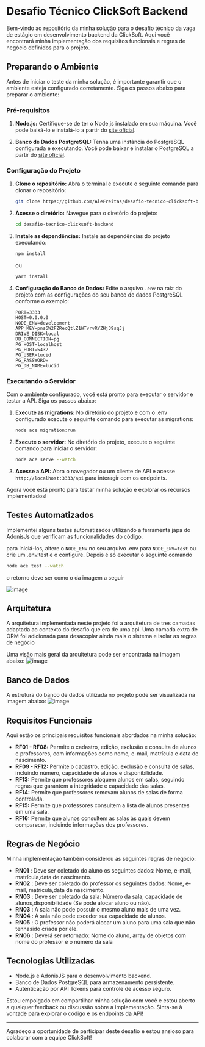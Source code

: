 # Desafio Técnico ClickSoft Backend

Bem-vindo ao repositório da minha solução para o desafio técnico da vaga de estágio em desenvolvimento backend da ClickSoft. Aqui você encontrará minha implementação dos requisitos funcionais e regras de negócio definidos para o projeto.

## Preparando o Ambiente

Antes de iniciar o teste da minha solução, é importante garantir que o ambiente esteja configurado corretamente. Siga os passos abaixo para preparar o ambiente:

### Pré-requisitos

1. **Node.js:** Certifique-se de ter o Node.js instalado em sua máquina. Você pode baixá-lo e instalá-lo a partir do [site oficial](https://nodejs.org/).

2. **Banco de Dados PostgreSQL:** Tenha uma instância do PostgreSQL configurada e executando. Você pode baixar e instalar o PostgreSQL a partir do [site oficial](https://www.postgresql.org/).

### Configuração do Projeto

1. **Clone o repositório:** Abra o terminal e execute o seguinte comando para clonar o repositório:

   ```sh
   git clone https://github.com/AleFreitas/desafio-tecnico-clicksoft-backend.git
   ```

2. **Acesse o diretório:** Navegue para o diretório do projeto:

   ```sh
   cd desafio-tecnico-clicksoft-backend
   ```

3. **Instale as dependências:** Instale as dependências do projeto executando:

   ```sh
   npm install
   ```

   ou

   ```sh
   yarn install
   ```

4. **Configuração do Banco de Dados:** Edite o arquivo `.env` na raiz do projeto com as configurações do seu banco de dados PostgreSQL conforme o exemplo:

   ```plaintext
   PORT=3333
   HOST=0.0.0.0
   NODE_ENV=development
   APP_KEY=pns6W2FZRecQtlZ1WTvrvRYZHj39sqJj
   DRIVE_DISK=local
   DB_CONNECTION=pg
   PG_HOST=localhost
   PG_PORT=5432
   PG_USER=lucid
   PG_PASSWORD=
   PG_DB_NAME=lucid
   ```

### Executando o Servidor

Com o ambiente configurado, você está pronto para executar o servidor e testar a API. Siga os passos abaixo:

1. **Execute as migrations:** No diretório do projeto e com o .env configurado execute o seguinte comando para executar as migrations:

   ```sh
   node ace migration:run
   ```
   
3. **Execute o servidor:** No diretório do projeto, execute o seguinte comando para iniciar o servidor:

   ```sh
   node ace serve --watch
   ```

4. **Acesse a API:** Abra o navegador ou um cliente de API e acesse `http://localhost:3333/api` para interagir com os endpoints.

Agora você está pronto para testar minha solução e explorar os recursos implementados!

## Testes Automatizados

Implementei alguns testes automatizados utilizando a ferramenta japa do AdonisJs que verificam as funcionalidades do código.

para iniciá-los, altere o ```NODE_ENV``` no seu arquivo .env para ```NODE_ENV=test``` ou crie um .env.test e o configure. Depois é só executar o seguinte comando
   ```sh
   node ace test --watch
   ```

o retorno deve ser como o da imagem a seguir

![image](https://github.com/AleFreitas/desafio-tecnico-clicksoft-backend/assets/83618808/16918c27-6172-4c7d-88f5-1911fded8bd9)

## Arquitetura
A arquitetura implementada neste projeto foi a arquitetura de tres camadas adaptada ao contexto do desafio que era de uma api.
Uma camada extra de ORM foi adicionada para desacoplar ainda mais o sistema e isolar as regras de negócio

Uma visão mais geral da arquitetura pode ser encontrada na imagem abaixo:
![image](https://github.com/AleFreitas/desafio-tecnico-clicksoft-backend/assets/83618808/0419a0b2-e7df-4536-a18a-fd9c862ff4a8)

## Banco de Dados

A estrutura do banco de dados utilizada no projeto pode ser visualizada na imagem abaixo:
![image](https://github.com/AleFreitas/desafio-tecnico-clicksoft-backend/assets/83618808/bc114391-e45b-40bd-884e-332e37379542)

## Requisitos Funcionais

Aqui estão os principais requisitos funcionais abordados na minha solução:

- **RF01 - RF08:** Permite o cadastro, edição, exclusão e consulta de alunos e professores, com informações como nome, e-mail, matrícula e data de nascimento.
- **RF09 - RF12:** Permite o cadastro, edição, exclusão e consulta de salas, incluindo número, capacidade de alunos e disponibilidade.
- **RF13:** Permite que professores aloquem alunos em salas, seguindo regras que garantem a integridade e capacidade das salas.
- **RF14:** Permite que professores removam alunos de salas de forma controlada.
- **RF15:** Permite que professores consultem a lista de alunos presentes em uma sala.
- **RF16:** Permite que alunos consultem as salas às quais devem comparecer, incluindo informações dos professores.

## Regras de Negócio

Minha implementação também considerou as seguintes regras de negócio:

- **RN01** : Deve ser coletado do aluno os seguintes dados: Nome, e-mail, matrícula,data de nascimento.
- **RN02** : Deve ser coletado do professor os seguintes dados: Nome, e-mail, matrícula,data de nascimento.
- **RN03** : Deve ser coletado da sala: Número da sala, capacidade de alunos,disponibilidade (Se pode alocar aluno ou não).
- **RN03** : A sala não pode possuir o mesmo aluno mais de uma vez.
- **RN04** : A sala não pode exceder sua capacidade de alunos.
- **RN05** : O professor não poderá alocar um aluno para uma sala que não tenhasido criada por ele.
- **RN06** : Deverá ser retornado: Nome do aluno, array de objetos com nome do professor e o número da sala

## Tecnologias Utilizadas

- Node.js e AdonisJS para o desenvolvimento backend.
- Banco de Dados PostgreSQL para armazenamento persistente.
- Autenticação por API Tokens para controle de acesso seguro.

Estou empolgado em compartilhar minha solução com você e estou aberto a qualquer feedback ou discussão sobre a implementação. Sinta-se à vontade para explorar o código e os endpoints da API!

---

Agradeço a oportunidade de participar deste desafio e estou ansioso para colaborar com a equipe ClickSoft!
